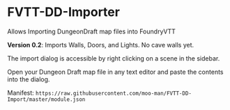 # FVTT-DD-Importer
Allows Importing DungeonDraft map files into FoundryVTT

**Version 0.2**: Imports Walls, Doors, and Lights. No cave walls yet.

The import dialog is accessible by right clicking on a scene in the sidebar.

Open your Dungeon Draft map file in any text editor and paste the contents into the dialog.

Manifest: `https://raw.githubusercontent.com/moo-man/FVTT-DD-Import/master/module.json`
